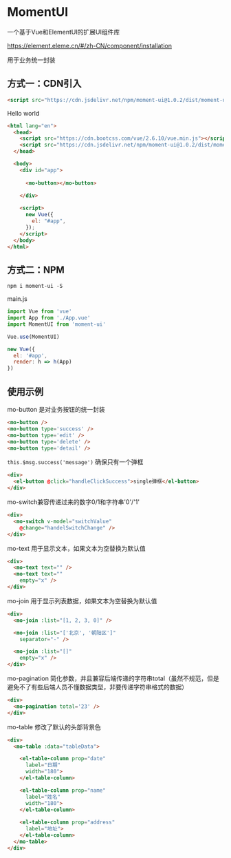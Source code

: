 # MomentUI

一个基于Vue和ElementUI的扩展UI组件库

https://element.eleme.cn/#/zh-CN/component/installation

用于业务统一封装

## 方式一：CDN引入

```html
<script src="https://cdn.jsdelivr.net/npm/moment-ui@1.0.2/dist/moment-ui.js"></script>
```

Hello world

```html
<html lang="en">
  <head>
    <script src="https://cdn.bootcss.com/vue/2.6.10/vue.min.js"></script>
    <script src="https://cdn.jsdelivr.net/npm/moment-ui@1.0.2/dist/moment-ui.js"></script>
  </head>

  <body>
    <div id="app">
      
      <mo-button></mo-button>
      
    </div>

    <script>
      new Vue({
        el: "#app",
      });
    </script>
  </body>
</html>
```

## 方式二：NPM

```
npm i moment-ui -S
```

main.js
```js
import Vue from 'vue'
import App from './App.vue'
import MomentUI from 'moment-ui'

Vue.use(MomentUI)

new Vue({
  el: '#app',
  render: h => h(App)
})
```

## 使用示例

mo-button 是对业务按钮的统一封装

```html
<mo-button />
<mo-button type='success' />
<mo-button type='edit' />
<mo-button type='delete' />
<mo-button type='detail' />
```

`this.$msg.success('message')` 确保只有一个弹框

```html
<div>
  <el-button @click="handleClickSuccess">single弹框</el-button>
</div>
```

mo-switch兼容传递过来的数字0/1和字符串'0'/'1'

```html
<div>
  <mo-switch v-model="switchValue"
    @change="handelSwitchChange" />
</div>
```

mo-text 用于显示文本，如果文本为空替换为默认值

```html
<div>
  <mo-text text="" />
  <mo-text text=""
    empty="x" />
</div>
```

mo-join 用于显示列表数据，如果文本为空替换为默认值

```html
<div>
  <mo-join :list="[1, 2, 3, 0]" />

  <mo-join :list="['北京', '朝阳区']"
    separator="-" />

  <mo-join :list="[]"
    empty="x" />
</div>
```

mo-pagination 简化参数，并且兼容后端传递的字符串total（虽然不规范，但是避免不了有些后端人员不懂数据类型，非要传递字符串格式的数据）
```html
<div>
  <mo-pagination total='23' />
</div>
```

mo-table  修改了默认的头部背景色

```html
<div>
  <mo-table :data="tableData">

    <el-table-column prop="date"
      label="日期"
      width="180">
    </el-table-column>

    <el-table-column prop="name"
      label="姓名"
      width="180">
    </el-table-column>
    
    <el-table-column prop="address"
      label="地址">
    </el-table-column>
  </mo-table>
</div>
```